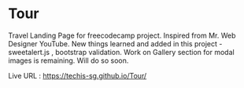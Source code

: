 # Tour
Travel Landing Page for freecodecamp project. 
Inspired from Mr. Web Designer YouTube.
New things learned and added in this project - sweetalert.js , bootstrap validation. 
Work on Gallery section for modal images is remaining. Will do so soon.

Live URL : https://techis-sg.github.io/Tour/
